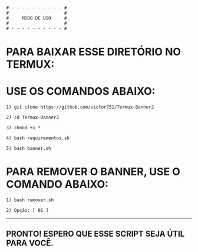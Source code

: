 
	# - - - - - - - - - - #
	#                     #
	#     MODO DE USO     #
	#                     #
	# - - - - - - - - - - #


# PARA BAIXAR ESSE DIRETÓRIO NO TERMUX:
# USE OS COMANDOS ABAIXO:

    1) git clone https://github.com/victor751/Termux-Banner2
         
	2) cd Termux-Banner2
	
	3) chmod +x *

	4) bash requirementos.sh

	5) bash banner.sh



# PARA REMOVER O BANNER, USE O COMANDO ABAIXO:

	1) bash remover.sh

	2) Opção: [ 01 ]

------------------------------------



## PRONTO! ESPERO QUE ESSE SCRIPT SEJA ÚTIL PARA VOCÊ.
